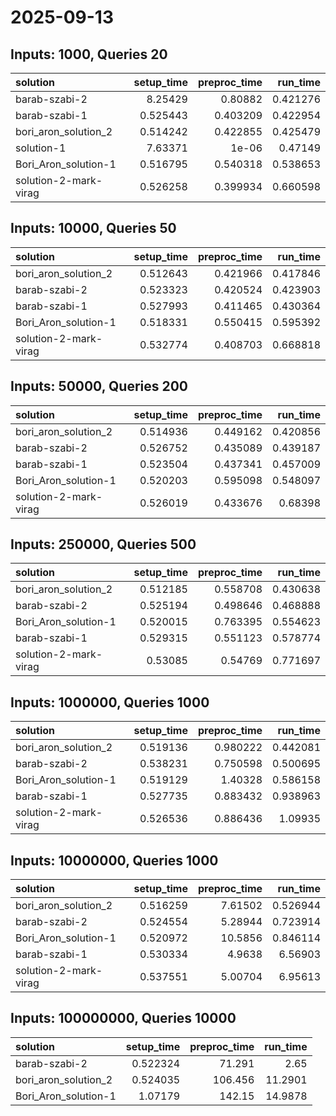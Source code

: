 # 2025-09-13

## Inputs: 1000, Queries 20

| solution              |   setup_time |   preproc_time |   run_time |
|:----------------------|-------------:|---------------:|-----------:|
| barab-szabi-2         |     8.25429  |       0.80882  |   0.421276 |
| barab-szabi-1         |     0.525443 |       0.403209 |   0.422954 |
| bori_aron_solution_2  |     0.514242 |       0.422855 |   0.425479 |
| solution-1            |     7.63371  |       1e-06    |   0.47149  |
| Bori_Aron_solution-1  |     0.516795 |       0.540318 |   0.538653 |
| solution-2-mark-virag |     0.526258 |       0.399934 |   0.660598 |

## Inputs: 10000, Queries 50

| solution              |   setup_time |   preproc_time |   run_time |
|:----------------------|-------------:|---------------:|-----------:|
| bori_aron_solution_2  |     0.512643 |       0.421966 |   0.417846 |
| barab-szabi-2         |     0.523323 |       0.420524 |   0.423903 |
| barab-szabi-1         |     0.527993 |       0.411465 |   0.430364 |
| Bori_Aron_solution-1  |     0.518331 |       0.550415 |   0.595392 |
| solution-2-mark-virag |     0.532774 |       0.408703 |   0.668818 |

## Inputs: 50000, Queries 200

| solution              |   setup_time |   preproc_time |   run_time |
|:----------------------|-------------:|---------------:|-----------:|
| bori_aron_solution_2  |     0.514936 |       0.449162 |   0.420856 |
| barab-szabi-2         |     0.526752 |       0.435089 |   0.439187 |
| barab-szabi-1         |     0.523504 |       0.437341 |   0.457009 |
| Bori_Aron_solution-1  |     0.520203 |       0.595098 |   0.548097 |
| solution-2-mark-virag |     0.526019 |       0.433676 |   0.68398  |

## Inputs: 250000, Queries 500

| solution              |   setup_time |   preproc_time |   run_time |
|:----------------------|-------------:|---------------:|-----------:|
| bori_aron_solution_2  |     0.512185 |       0.558708 |   0.430638 |
| barab-szabi-2         |     0.525194 |       0.498646 |   0.468888 |
| Bori_Aron_solution-1  |     0.520015 |       0.763395 |   0.554623 |
| barab-szabi-1         |     0.529315 |       0.551123 |   0.578774 |
| solution-2-mark-virag |     0.53085  |       0.54769  |   0.771697 |

## Inputs: 1000000, Queries 1000

| solution              |   setup_time |   preproc_time |   run_time |
|:----------------------|-------------:|---------------:|-----------:|
| bori_aron_solution_2  |     0.519136 |       0.980222 |   0.442081 |
| barab-szabi-2         |     0.538231 |       0.750598 |   0.500695 |
| Bori_Aron_solution-1  |     0.519129 |       1.40328  |   0.586158 |
| barab-szabi-1         |     0.527735 |       0.883432 |   0.938963 |
| solution-2-mark-virag |     0.526536 |       0.886436 |   1.09935  |

## Inputs: 10000000, Queries 1000

| solution              |   setup_time |   preproc_time |   run_time |
|:----------------------|-------------:|---------------:|-----------:|
| bori_aron_solution_2  |     0.516259 |        7.61502 |   0.526944 |
| barab-szabi-2         |     0.524554 |        5.28944 |   0.723914 |
| Bori_Aron_solution-1  |     0.520972 |       10.5856  |   0.846114 |
| barab-szabi-1         |     0.530334 |        4.9638  |   6.56903  |
| solution-2-mark-virag |     0.537551 |        5.00704 |   6.95613  |

## Inputs: 100000000, Queries 10000

| solution             |   setup_time |   preproc_time |   run_time |
|:---------------------|-------------:|---------------:|-----------:|
| barab-szabi-2        |     0.522324 |         71.291 |     2.65   |
| bori_aron_solution_2 |     0.524035 |        106.456 |    11.2901 |
| Bori_Aron_solution-1 |     1.07179  |        142.15  |    14.9878 |